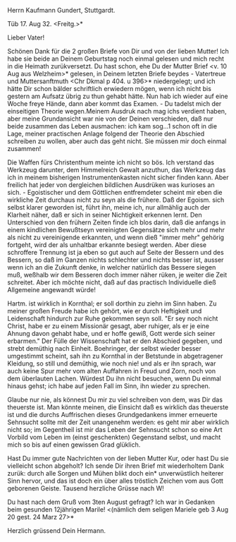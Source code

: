 Herrn Kaufmann Gundert, Stuttgardt.

 Tüb 17. Aug 32. <Freitg.>*

Lieber Vater!

Schönen Dank für die 2 großen Briefe von Dir und von der lieben Mutter! Ich habe sie beide an Deinem Geburtstag noch einmal gelesen und mich recht in die Heimath zurükversetzt. Du hast schon, ehe Du der Mutter Brief <v. 10 Aug aus Welzheim>* gelesen, in Deinem letzten Briefe beydes - Vatertreue und Muttersanftmuth <Chr Dkmal p 404. u 396>* niedergelegt; und ich hätte Dir schon bälder schriftlich erwiedern mögen, wenn ich nicht bis gestern am Aufsatz übrig zu thun gehabt hätte. Nun hab ich wieder auf eine Woche freye Hände, dann aber kommt das Examen. - Du tadelst mich der einseitigen Theorie wegen.Meinem Ausdruk nach mag ichs verdient haben, aber meine Grundansicht war nie von der Deinen verschieden, daß nur beide zusammen das Leben ausmachen: ich kam sog...1 schon oft in die Lage, meiner practischen Anlage folgend der Theorie den Abschied schreiben zu wollen, aber auch das geht nicht. Sie müssen mir doch einmal zusammen!

Die Waffen fürs Christenthum meinte ich nicht so bös. Ich verstand das Werkzeug darunter, dem Himmelreich Gewalt anzuthun, das Werkzeug das ich in meinem bisherigen Instrumentenkasten nicht sicher finden kann. Aber freilich hat jeder von dergleichen bildlichen Ausdrüken was kurioses an sich. - Egoistischer und dem Göttlichen entfremdeter scheint mir eben die wirkliche Zeit durchaus nicht zu seyn als die frühere. Daß der Egoism. sich selbst klarer geworden ist, führt ihn, meine ich, nur allmählig auch der Klarheit näher, daß er sich in seiner Nichtigkeit erkennen lernt. Den Unterschied von den frühern Zeiten finde ich blos darin, daß die anfangs in einem kindlichen Bewußtseyn vereinigten Gegensätze sich mehr und mehr als nicht zu vereinigende erkannten, und wenn dieß "immer mehr" gehörig fortgeht, wird der als unhaltbar erkannte besiegt werden. Aber diese schroffere Trennung ist ja eben so gut auch auf Seite der Bessern und des Bessern, so daß im Ganzen nichts schlechter und nichts besser ist, ausser wenn ich an die Zukunft denke, in welcher natürlich das Bessere siegen muß, weßhalb wir dem Besseren doch immer näher rüken, je weiter die Zeit schreitet. Aber ich möchte nicht, daß auf das practisch Individuelle dieß Allgemeine angewandt würde!

Hartm. ist wirklich in Kornthal; er soll dorthin zu ziehn im Sinn haben. Zu meiner großen Freude habe ich gehört, wie er durch Heftigkeit und Leidenschaft hindurch zur Ruhe gekommen seyn soll. "Er sey noch nicht Christ, habe er zu einem Missionär gesagt, aber ruhiger, als er je eine Ahnung davon gehabt habe, und er hoffe gewiß, Gott werde sich seiner erbarmen." Der Fülle der Wissenschaft hat er den Abschied gegeben, und strebt demüthig nach Einheit. Boehringer, der selbst wieder besser umgestimmt scheint, sah ihn zu Kornthal in der Betstunde in abgetragener Kleidung, so still und demüthig, wie noch nie! und als er ihn sprach, war auch keine Spur mehr vom alten Auffahren in Freud und Zorn, noch von dem überlauten Lachen. Würdest Du ihn nicht besuchen, wenn Du einmal hinaus gehst; ich habe auf jeden Fall im Sinn, ihn wieder zu sprechen.

Glaube nur nie, als könnest Du mir zu viel schreiben von dem, was Dir das theuerste ist. Man könnte meinen, die Einsicht daß es wirklich das theuerste ist und die durchs Auffrischen dieses Grundgedankens immer erneuerte Sehnsucht sollte mit der Zeit unangenehm werden: es geht mir aber wirklich nicht so; im Gegentheil ist mir das Leben der Sehnsucht schon so eine Art Vorbild vom Leben im (einst geschenkten) Gegenstand selbst, und macht mich so bis auf einen gewissen Grad glüklich.

Hast Du immer gute Nachrichten von der lieben Mutter Kur, oder hast Du sie vielleicht schon abgeholt? Ich sende Dir ihren Brief mit wiederholtem Dank zurük: durch alle Sorgen und Mühen blikt doch ein* unverwüstlich heiterer Sinn hervor, und das ist doch ein über alles tröstlich Zeichen vom aus Gott geborenen Geiste. Tausend herzliche Grüsse nach W!

Du hast nach dem Gruß vom 3ten August gefragt? Ich war in Gedanken beim gesunden 12jährigen Marile! <(nämlich dem seligen Mariele geb 3 Aug 20 gest. 24 Marz 27>*

 Herzlich grüssend Dein Hermann.
